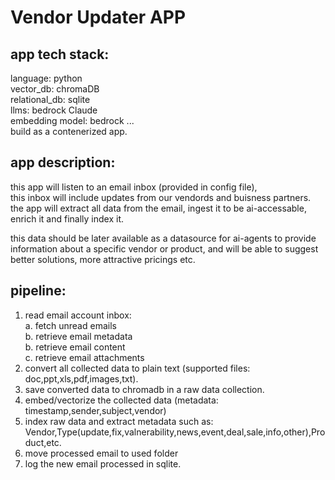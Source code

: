 # Vendor Updater APP #

## app tech stack: ##
language: python  
vector_db: chromaDB  
relational_db: sqlite  
llms: bedrock Claude  
embedding model: bedrock ...  
build as a contenerized app.  

## app description: ##
this app will listen to an email inbox (provided in config file),  
this inbox will include updates from our vendords and buisness partners.  
the app will extract all data from the email, ingest it to be ai-accessable, enrich it and finally index it.

this data should be later available as a datasource for ai-agents to provide information about a specific vendor or product, and will be able to suggest better solutions, more attractive pricings etc.

## pipeline: ##

1. read email account inbox:  
    a. fetch unread emails  
    b. retrieve email metadata  
    b. retrieve email content  
    c. retrieve email attachments  
2. convert all collected data to plain text (supported files: doc,ppt,xls,pdf,images,txt).  
3. save converted data to chromadb in a raw data collection.  
4. embed/vectorize the collected data (metadata: timestamp,sender,subject,vendor)
5. index raw data and extract metadata such as: Vendor,Type(update,fix,valnerability,news,event,deal,sale,info,other),Product,etc.
6. move processed email to used folder
7. log the new email processed in sqlite.